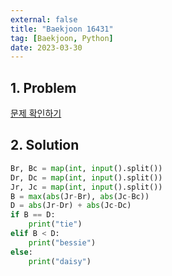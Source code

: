 ```yaml
---
external: false
title: "Baekjoon 16431"
tag: [Baekjoon, Python]
date: 2023-03-30
---
```


## 1. Problem

[문제 확인하기](https://www.acmicpc.net/problem/16431)

## 2. Solution

```python
Br, Bc = map(int, input().split())
Dr, Dc = map(int, input().split())
Jr, Jc = map(int, input().split())
B = max(abs(Jr-Br), abs(Jc-Bc))
D = abs(Jr-Dr) + abs(Jc-Dc)
if B == D:
    print("tie")
elif B < D:
    print("bessie")
else:
    print("daisy")
```
